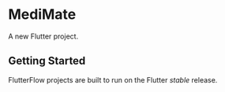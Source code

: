 # MediMate

A new Flutter project.

## Getting Started

FlutterFlow projects are built to run on the Flutter _stable_ release.
